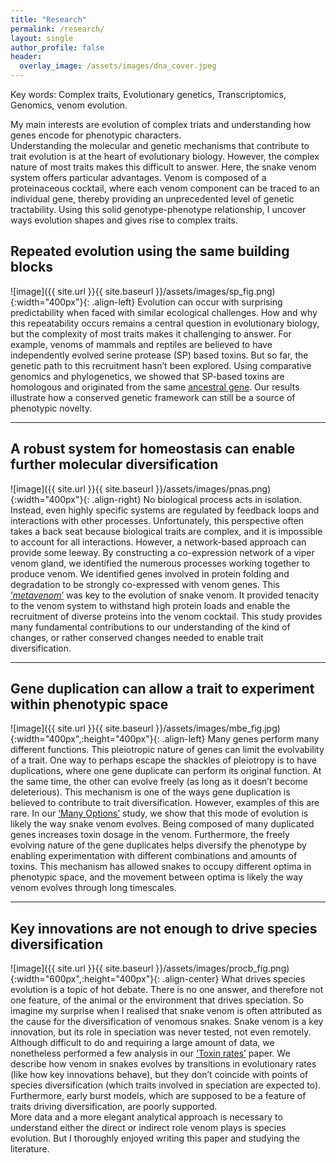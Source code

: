 ```yaml
---
title: "Research"
permalink: /research/
layout: single
author_profile: false
header:
  overlay_image: /assets/images/dna_cover.jpeg
---
```


Key words: Complex traits, Evolutionary genetics, Transcriptomics, Genomics, venom evolution.  

My main interests are evolution of complex triats and understanding how genes encode for phenotypic characters.  
Understanding the molecular and genetic mechanisms that contribute to trait evolution is at the heart of evolutionary biology. However, the complex nature of most traits makes this difficult to answer. Here, the snake venom system offers particular advantages. Venom is composed of a proteinaceous cocktail, where each venom component can be traced to an individual gene, thereby providing an unprecedented level of genetic tractability. Using this solid genotype-phenotype relationship, I uncover ways evolution shapes and gives rise to complex traits.

## Repeated evolution using the same building blocks
![image]({{ site.url }}{{ site.baseurl }}/assets/images/sp_fig.png){:width="400px"}{: .align-left}
Evolution can occur with surprising predictability when faced with similar ecological challenges. How and why this repeatability occurs remains a central question in evolutionary biology, but the complexity of most traits makes it challenging to answer. For example, venoms of mammals and reptiles are believed to have independently evolved serine protease (SP) based toxins. But so far, the genetic path to this recruitment hasn’t been explored. Using comparative genomics and phylogenetics, we showed that SP-based toxins are homologous and originated from the same [ancestral gene][sp]. Our results illustrate how a conserved genetic framework can still be a source of phenotypic novelty.  

---
## A robust system for homeostasis can enable further molecular diversification 
![image]({{ site.url }}{{ site.baseurl }}/assets/images/pnas.png){:width="400px"}{: .align-right}
No biological process acts in isolation. Instead, even highly specific systems are regulated by feedback loops and interactions with other processes. Unfortunately, this perspective often takes a back seat because biological traits are complex, and it is impossible to account for all interactions.  However, a network-based approach can provide some leeway. By constructing a co-expression network of a viper venom gland, we identified the numerous processes working together to produce venom. We identified genes involved in protein folding and degradation to be strongly co-expressed with venom genes. This [‘*metavenom*’][pnas] was key to the evolution of snake venom. It provided tenacity to the venom system to withstand high protein loads and enable the recruitment of diverse proteins into the venom cocktail. This study provides many fundamental contributions to our understanding of the kind of changes, or rather conserved changes needed to enable trait diversification.

---
## Gene duplication can allow a trait to experiment within phenotypic space
![image]({{ site.url }}{{ site.baseurl }}/assets/images/mbe_fig.jpg){:width="400px",:height="400px"}{: .align-left}
Many genes perform many different functions. This pleiotropic nature of genes can limit the evolvability of a trait. One way to perhaps escape the shackles of pleiotropy is to have duplications, where one gene duplicate can perform its original function. At the same time, the other can evolve freely (as long as it doesn’t become deleterious). This mechanism is one of the ways gene duplication is believed to contribute to trait diversification. However, examples of this are rare. In our [‘Many Options’][mbe] study, we show that this mode of evolution is likely the way snake venom evolves. Being composed of many duplicated genes increases toxin dosage in the venom. Furthermore, the freely evolving nature of the gene duplicates helps diversify the phenotype by enabling experimentation with different combinations and amounts of toxins. This mechanism has allowed snakes to occupy different optima in phenotypic space, and the movement between optima is likely the way venom evolves through long timescales.

---
## Key innovations are not enough to drive species diversification
![image]({{ site.url }}{{ site.baseurl }}/assets/images/procb_fig.png){:width="600px",:height="400px"}{: .align-center}
What drives species evolution is a topic of hot debate. There is no one answer, and therefore not one feature, of the animal or the environment that drives speciation. So imagine my surprise when I realised that snake venom is often attributed as the cause for the diversification of venomous snakes. Snake venom is a key innovation, but its role in speciation was never tested, not even remotely. Although difficult to do and requiring a large amount of data, we nonetheless performed a few analysis in our [‘Toxin rates’][procb] paper. We describe how venom in snakes evolves by transitions in evolutionary rates (like how key innovations behave), but they don’t coincide with points of species diversification (which traits involved in speciation are expected to). Furthermore, early burst models, which are supposed to be a feature of traits driving diversification, are poorly supported.  
More data and a more elegant analytical approach is necessary to understand either the direct or indirect role venom plays is species evolution. But I thoroughly enjoyed writing this paper and studying the literature.

[sp]: https://www.biorxiv.org/content/10.1101/2021.04.26.441528v1
[pnas]: https://www.pnas.org/content/118/14/e2021311118/tab-article-info
[mbe]: https://doi.org/10.1093/molbev/msz125
[procb]: https://doi.org/10.1098/rspb.2020.0613 